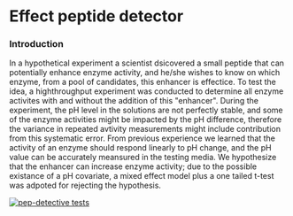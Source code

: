# Effect peptide detector

### Introduction

In a hypothetical experiment a scientist dsicovered a small peptide that can potentially enhance enzyme activity, and he/she wishes to know on which enzyme, from a pool of candidates, this enhancer is effectice. To test the idea, a highthroughput experiment was conducted to determine all enzyme activites with and without the addition of this "enhancer". During the experiment, the pH level in the solutions are not perfectly stable, and some of the enzyme activities might be impacted by the pH difference, therefore the variance in repeated avtivity measurements might include contribution from this systematic error. From previous experience we learned that the activity of an enzyme should respond linearly to pH change, and the pH value can be accurately meansured in the testing media. We hypothesize that the enhancer can increase enzyme activity; due to the possible existance of a pH covariate, a mixed effect model plus a one tailed t-test was adpoted for rejecting the hypothesis.  

[![pep-detective tests](https://github.com/ndu-invitae/pep-detective/actions/workflows/test.yaml/badge.svg)](https://github.com/ndu-invitae/pep-detective/actions/workflows/test.yaml)
